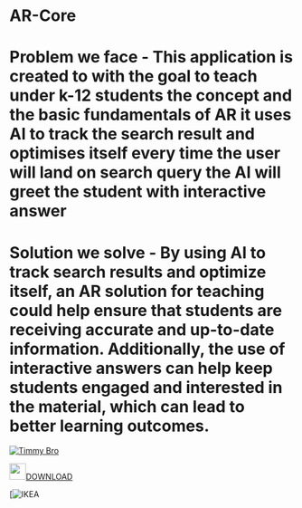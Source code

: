 # AR-Core

# Problem we face - This application is created to with the goal to teach under k-12 students the concept and the basic fundamentals of AR it uses AI to track the search result and optimises itself every time the user will land on search query the AI will greet the student with interactive answer

# Solution we solve - By using AI to track search results and optimize itself, an AR solution for teaching could help ensure that students are receiving accurate and up-to-date information. Additionally, the use of interactive answers can help keep students engaged and interested in the material, which can lead to better learning outcomes.

[![Timmy Bro](https://img.youtube.com/vi/JbLS83RMiX8/0.jpg)](https://www.youtube.com/watch?v=JbLS83RMiX8)

<img src="https://i.pinimg.com/736x/40/79/d4/4079d404446d52f57e9d426c80efa6e1.jpg" width="29px"><a href="https://drive.google.com/uc?export=download&id=17lZuJzGjzehuOAJmS6TPuJaJhudrHU6g&confirm=t&uuid=9efcc164-fd32-422d-b7e2-3e4188b37eac&at=ALgDtszfXBoq-trQzyxvO5OkPSJa:1679338357368">DOWNLOAD</a>

[![IKEA]()
